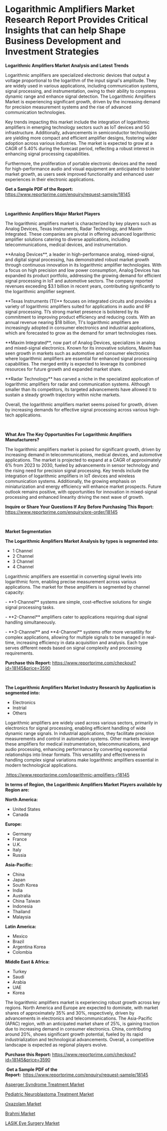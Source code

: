 <p><h1>Logarithmic Amplifiers Market Research Report Provides Critical Insights that can help Shape Business Development and Investment Strategies</h1></p><p><strong>Logarithmic Amplifiers Market Analysis and Latest Trends</strong></p>
<p><p>Logarithmic amplifiers are specialized electronic devices that output a voltage proportional to the logarithm of the input signal's amplitude. They are widely used in various applications, including communication systems, signal processing, and instrumentation, owing to their ability to compress dynamic range and enhance signal detection. The Logarithmic Amplifiers Market is experiencing significant growth, driven by the increasing demand for precision measurement systems and the rise of advanced communication technologies. </p><p>Key trends impacting this market include the integration of logarithmic amplifiers in emerging technology sectors such as IoT devices and 5G infrastructure. Additionally, advancements in semiconductor technologies are yielding more compact and efficient amplifier designs, fostering wider adoption across various industries. The market is expected to grow at a CAGR of 5.40% during the forecast period, reflecting a robust interest in enhancing signal processing capabilities. </p><p>Furthermore, the proliferation of portable electronic devices and the need for high-performance audio and visual equipment are anticipated to bolster market growth, as users seek improved functionality and enhanced user experiences in their electronic applications.</p></p>
<p><strong>Get a Sample PDF of the Report:&nbsp;</strong> <a href="https://www.reportprime.com/enquiry/request-sample/18145?utm_campaign=84&utm_medium=2&utm_source=Github&utm_content=ia&utm_term=20112024&utm_id=logarithmic-amplifiers">https://www.reportprime.com/enquiry/request-sample/18145</a></p>
<p>&nbsp;</p>
<p><strong>Logarithmic Amplifiers Major Market Players</strong></p>
<p><p>The logarithmic amplifiers market is characterized by key players such as Analog Devices, Texas Instruments, Radar Technology, and Maxim Integrated. These companies are pivotal in offering advanced logarithmic amplifier solutions catering to diverse applications, including telecommunications, medical devices, and instrumentation.</p><p>**Analog Devices**, a leader in high-performance analog, mixed-signal, and digital signal processing, has demonstrated robust market growth through continuous innovation in its logarithmic amplifier technologies. With a focus on high precision and low power consumption, Analog Devices has expanded its product portfolio, addressing the growing demand for efficient signal processing in IoT and automotive sectors. The company reported revenues exceeding $3.1 billion in recent years, contributing significantly to the logarithmic amplifier segment.</p><p>**Texas Instruments (TI)** focuses on integrated circuits and provides a variety of logarithmic amplifiers suited for applications in audio and RF signal processing. TI’s strong market presence is bolstered by its commitment to improving product efficiency and reducing costs. With an annual revenue nearing $18 billion, TI's logarithmic amplifiers are increasingly adopted in consumer electronics and industrial applications, which are forecasted to grow as the demand for smart technologies rises.</p><p>**Maxim Integrated**, now part of Analog Devices, specializes in analog and mixed-signal electronics. Known for its innovative solutions, Maxim has seen growth in markets such as automotive and consumer electronics where logarithmic amplifiers are essential for enhanced signal processing capabilities. The merged entity is expected to leverage its combined resources for future growth and expanded market share.</p><p>**Radar Technology** has carved a niche in the specialized application of logarithmic amplifiers for radar and communication systems. Although smaller than its competitors, its targeted advancements have allowed it to sustain a steady growth trajectory within niche markets.</p><p>Overall, the logarithmic amplifiers market seems poised for growth, driven by increasing demands for effective signal processing across various high-tech applications.</p></p>
<p>&nbsp;</p>
<p><strong>What Are The Key Opportunities For Logarithmic Amplifiers Manufacturers?</strong></p>
<p><p>The logarithmic amplifiers market is poised for significant growth, driven by increasing demand in telecommunications, medical devices, and automotive applications. The market is projected to expand at a CAGR of approximately 6% from 2023 to 2030, fueled by advancements in sensor technology and the rising need for precision signal processing. Key trends include the integration of logarithmic amplifiers in IoT devices and wireless communication systems. Additionally, the growing emphasis on miniaturization and energy efficiency will enhance market prospects. Future outlook remains positive, with opportunities for innovation in mixed-signal processing and enhanced linearity driving the next wave of growth.</p></p>
<p><strong>Inquire or Share Your Questions If Any Before Purchasing This Report:</strong> <a href="https://www.reportprime.com/enquiry/pre-order/18145?utm_campaign=84&utm_medium=2&utm_source=Github&utm_content=ia&utm_term=20112024&utm_id=logarithmic-amplifiers">https://www.reportprime.com/enquiry/pre-order/18145</a></p>
<p>&nbsp;</p>
<p><strong>Market Segmentation</strong></p>
<p><strong>The Logarithmic Amplifiers Market Analysis by types is segmented into:</strong></p>
<p><ul><li>1 Channel</li><li>2 Channel</li><li>3 Channel</li><li>4 Channel</li></ul></p>
<p><p>Logarithmic amplifiers are essential in converting signal levels into logarithmic form, enabling precise measurement across various applications. The market for these amplifiers is segmented by channel capacity: </p><p>- **1-Channel** systems are simple, cost-effective solutions for single signal processing tasks. </p><p>- **2-Channel** amplifiers cater to applications requiring dual signal handling simultaneously. </p><p>- **3-Channel** and **4-Channel** systems offer more versatility for complex applications, allowing for multiple signals to be managed in real-time, increasing efficiency in data acquisition and analysis. Each type serves different needs based on signal complexity and processing requirements.</p></p>
<p><strong>Purchase this Report:&nbsp;</strong><a href="https://www.reportprime.com/checkout?id=18145&price=3590&utm_campaign=84&utm_medium=2&utm_source=Github&utm_content=ia&utm_term=20112024&utm_id=logarithmic-amplifiers">https://www.reportprime.com/checkout?id=18145&price=3590</a></p>
<p>&nbsp;</p>
<p><strong>The Logarithmic Amplifiers Market Industry Research by Application is segmented into:</strong></p>
<p><ul><li>Electronics</li><li>Instrial</li><li>Others</li></ul></p>
<p><p>Logarithmic amplifiers are widely used across various sectors, primarily in electronics for signal processing, enabling efficient handling of wide dynamic range signals. In industrial applications, they facilitate precision measurements and control in automation systems. Other markets leverage these amplifiers for medical instrumentation, telecommunications, and audio processing, enhancing performance by converting exponential relationships into linear formats. This versatility and effectiveness in handling complex signal variations make logarithmic amplifiers essential in modern technological applications.</p></p>
<p><a href="https://www.reportprime.com/logarithmic-amplifiers-r18145?utm_campaign=84&utm_medium=2&utm_source=Github&utm_content=ia&utm_term=20112024&utm_id=logarithmic-amplifiers">&nbsp;https://www.reportprime.com/logarithmic-amplifiers-r18145</a></p>
<p><strong>In terms of Region, the Logarithmic Amplifiers Market Players available by Region are:</strong></p>
<p>
    <p> <strong> North America: </strong>
        <ul>
            <li>United States</li>
            <li>Canada</li>
        </ul>
        </p> 
    <p> <strong> Europe: </strong>
        <ul>
            <li>Germany</li>
            <li>France</li>
            <li>U.K.</li>
            <li>Italy</li>
            <li>Russia</li>
        </ul>
        </p> 
    <p> <strong> Asia-Pacific: </strong>
        <ul>
            <li>China</li>
            <li>Japan</li>
            <li>South Korea</li>
            <li>India</li>
            <li>Australia</li>
            <li>China Taiwan</li>
            <li>Indonesia</li>
            <li>Thailand</li>
            <li>Malaysia</li>
        </ul>
        </p> 
    <p> <strong> Latin America: </strong>
        <ul>
            <li>Mexico</li>
            <li>Brazil</li>
            <li>Argentina Korea</li>
            <li>Colombia</li>
        </ul>
        </p> 
    <p> <strong> Middle East & Africa: </strong>
        <ul>
            <li>Turkey</li>
            <li>Saudi</li>
            <li>Arabia</li>
            <li>UAE</li>
            <li>Korea</li>
        </ul>
    </p>
    </p>
<p><p>The logarithmic amplifiers market is experiencing robust growth across key regions. North America and Europe are expected to dominate, with market shares of approximately 35% and 30%, respectively, driven by advancements in electronics and telecommunications. The Asia-Pacific (APAC) region, with an anticipated market share of 25%, is gaining traction due to increasing demand in consumer electronics. China, contributing around 20%, shows significant growth potential, fueled by its rapid industrialization and technological advancements. Overall, a competitive landscape is expected as regional players evolve.</p></p>
<p><strong>Purchase this Report: </strong><a href="https://www.reportprime.com/checkout?id=18145&price=3590&utm_campaign=84&utm_medium=2&utm_source=Github&utm_content=ia&utm_term=20112024&utm_id=logarithmic-amplifiers">https://www.reportprime.com/checkout?id=18145&price=3590</a></p>
<p>&nbsp;<strong>Get a Sample PDF of the Report:&nbsp;&nbsp;</strong><a href="https://www.reportprime.com/enquiry/request-sample/18145?utm_campaign=84&utm_medium=2&utm_source=Github&utm_content=ia&utm_term=20112024&utm_id=logarithmic-amplifiers">https://www.reportprime.com/enquiry/request-sample/18145</a></p>
<p><strong></strong></p>
<p><p><a href="https://www.linkedin.com/pulse/asperger-syndrome-treatment-market-dynamics-projections-2024-2031-zjb6f?utm_campaign=84&utm_medium=2&utm_source=Github&utm_content=ia&utm_term=20112024&utm_id=logarithmic-amplifiers">Asperger Syndrome Treatment Market</a></p><p><a href="https://www.linkedin.com/pulse/global-pediatric-neuroblastoma-treatment-market-size-growth-outlook-xllof?utm_campaign=84&utm_medium=2&utm_source=Github&utm_content=ia&utm_term=20112024&utm_id=logarithmic-amplifiers">Pediatric Neuroblastoma Treatment Market</a></p><p><a href="https://issuu.com/reportprime-2/docs/oxazolam-market-size-2030.pptx_f40aa9241259b7?utm_campaign=84&utm_medium=2&utm_source=Github&utm_content=ia&utm_term=20112024&utm_id=logarithmic-amplifiers">Oxazolam Market</a></p><p><a href="https://issuu.com/reportprime-2/docs/brahmi-market-size-2030.pptx_2ec814e564f626?utm_campaign=84&utm_medium=2&utm_source=Github&utm_content=ia&utm_term=20112024&utm_id=logarithmic-amplifiers">Brahmi Market</a></p><p><a href="https://www.linkedin.com/pulse/lasik-eye-surgery-market-size-share-analysis-forecasted-cagr-hbdff?utm_campaign=84&utm_medium=2&utm_source=Github&utm_content=ia&utm_term=20112024&utm_id=logarithmic-amplifiers">LASIK Eye Surgery Market</a></p></p>